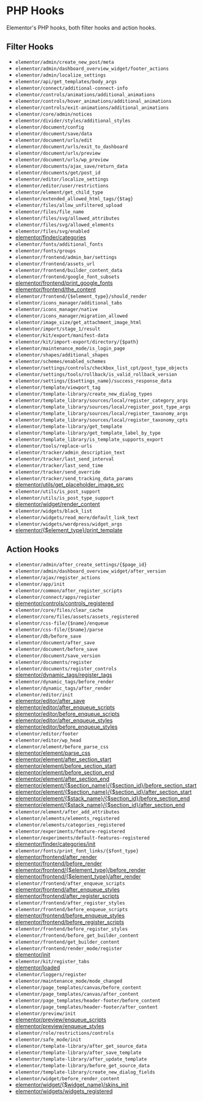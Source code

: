 # PHP Hooks

Elementor's PHP hooks, both filter hooks and action hooks.

## Filter Hooks

* `elementor/admin/create_new_post/meta`
* `elementor/admin/dashboard_overview_widget/footer_actions`
* `elementor/admin/localize_settings`
* `elementor/api/get_templates/body_args`
* `elementor/connect/additional-connect-info`
* `elementor/controls/animations/additional_animations`
* `elementor/controls/hover_animations/additional_animations`
* `elementor/controls/exit-animations/additional_animations`
* `elementor/core/admin/notices`
* `elementor/divider/styles/additional_styles`
* `elementor/document/config`
* `elementor/document/save/data`
* `elementor/document/urls/edit`
* `elementor/document/urls/exit_to_dashboard`
* `elementor/document/urls/preview`
* `elementor/document/urls/wp_preview`
* `elementor/documents/ajax_save/return_data`
* `elementor/documents/get/post_id`
* `elementor/editor/localize_settings`
* `elementor/editor/user/restrictions`
* `elementor/element/get_child_type`
* `elementor/extended_allowed_html_tags/{$tag}`
* `elementor/files/allow_unfiltered_upload`
* `elementor/files/file_name`
* `elementor/files/svg/allowed_attributes`
* `elementor/files/svg/allowed_elements`
* `elementor/files/svg/enabled`
* [elementor/finder/categories](/finder/)
* `elementor/fonts/additional_fonts`
* `elementor/fonts/groups`
* `elementor/frontend/admin_bar/settings`
* `elementor/frontend/assets_url`
* `elementor/frontend/builder_content_data`
* `elementor/frontend/google_font_subsets`
* [elementor/frontend/print_google_fonts](./print-google-fonts)
* [elementor/frontend/the_content](./frontend-content)
* `elementor/frontend/{$element_type}/should_render`
* `elementor/icons_manager/additional_tabs`
* `elementor/icons_manager/native`
* `elementor/icons_manager/migration_allowed`
* `elementor/image_size/get_attachment_image_html`
* `elementor/import/stage_1/result`
* `elementor/kit/export/manifest-data`
* `elementor/kit/import-export/directory/{$path}`
* `elementor/maintenance_mode/is_login_page`
* `elementor/shapes/additional_shapes`
* `elementor/schemes/enabled_schemes`
* `elementor/settings/controls/checkbox_list_cpt/post_type_objects`
* `elementor/settings/tools/rollback/is_valid_rollback_version`
* `elementor/settings/{$settings_name}/success_response_data`
* `elementor/template/viewport_tag`
* `elementor/template-library/create_new_dialog_types`
* `elementor/template_library/sources/local/register_category_args`
* `elementor/template_library/sources/local/register_post_type_args`
* `elementor/template_library/sources/local/register_taxonomy_args`
* `elementor/template_library/sources/local/register_taxonomy_cpts`
* `elementor/template-library/get_template`
* `elementor/template-library/get_template_label_by_type`
* `elementor/template_library/is_template_supports_export`
* `elementor/tools/replace-urls`
* `elementor/tracker/admin_description_text`
* `elementor/tracker/last_send_interval`
* `elementor/tracker/last_send_time`
* `elementor/tracker/send_override`
* `elementor/tracker/send_tracking_data_params`
* [elementor/utils/get_placeholder_image_src](./placeholder-image)
* `elementor/utils/is_post_support`
* `elementor/utils/is_post_type_support`
* [elementor/widget/render_content](./render-widget-content)
* `elementor/widgets/black_list`
* `elementor/widgets/read_more/default_link_text`
* `elementor/widgets/wordpress/widget_args`
* [elementor/{$element_type}/print_template](./print-widget-template)

## Action Hooks

* `elementor/admin/after_create_settings/{$page_id}`
* `elementor/admin/dashboard_overview_widget/after_version`
* `elementor/ajax/register_actions`
* `elementor/app/init`
* `elementor/common/after_register_scripts`
* `elementor/connect/apps/register`
* [elementor/controls/controls_registered](/managers/registering-controls)
* `elementor/core/files/clear_cache`
* `elementor/core/files/assets/assets_registered`
* `elementor/css-file/{$name}/enqueue`
* `elementor/css-file/{$name}/parse`
* `elementor/db/before_save`
* `elementor/document/after_save`
* `elementor/document/before_save`
* `elementor/document/save_version`
* `elementor/documents/register`
* `elementor/documents/register_controls`
* [elementor/dynamic_tags/register_tags](/managers/registering-dynamic-tags)
* `elementor/dynamic_tags/before_render`
* `elementor/dynamic_tags/after_render`
* `elementor/editor/init`
* [elementor/editor/after_save](./save-editor-data)
* [elementor/editor/after_enqueue_scripts](/scripts-styles/editor-scripts)
* [elementor/editor/before_enqueue_scripts](/scripts-styles/editor-scripts)
* [elementor/editor/after_enqueue_styles](/scripts-styles/editor-styles)
* [elementor/editor/before_enqueue_styles](/scripts-styles/editor-styles)
* `elementor/editor/footer`
* `elementor/editor/wp_head`
* `elementor/element/before_parse_css`
* [elementor/element/parse_css](./parse-element-css)
* [elementor/element/after_section_start](./injecting-controls)
* [elementor/element/before_section_start](./injecting-controls)
* [elementor/element/before_section_end](./injecting-controls)
* [elementor/element/after_section_end](./injecting-controls)
* [elementor/element/{$section_name}/{$section_id}/before_section_start](./injecting-controls)
* [elementor/element/{$section_name}/{$section_id}/after_section_start](./injecting-controls)
* [elementor/element/{$stack_name}/{$section_id}/before_section_end](./injecting-controls)
* [elementor/element/{$stack_name}/{$section_id}/after_section_end](./injecting-controls)
* `elementor/element/after_add_attributes`
* `elementor/elements/elements_registered`
* `elementor/elements/categories_registered`
* `elementor/experiments/feature-registered`
* `elementor/experiments/default-features-registered`
* [elementor/finder/categories/init](/managers/registering-finder-categories)
* `elementor/fonts/print_font_links/{$font_type}`
* [elementor/frontend/after_render](./render-frontend-elements)
* [elementor/frontend/before_render](./render-frontend-elements)
* [elementor/frontend/{$element_type}/before_render](./render-frontend-elements)
* [elementor/frontend/{$element_type}/after_render](./render-frontend-elements)
* `elementor/frontend/after_enqueue_scripts`
* [elementor/frontend/after_enqueue_styles](/scripts-styles/frontend-styles)
* [elementor/frontend/after_register_scripts](/scripts-styles/frontend-scripts)
* `elementor/frontend/after_register_styles`
* `elementor/frontend/before_enqueue_scripts`
* [elementor/frontend/before_enqueue_styles](/scripts-styles/frontend-styles)
* [elementor/frontend/before_register_scripts](/scripts-styles/frontend-scripts)
* `elementor/frontend/before_register_styles`
* `elementor/frontend/before_get_builder_content`
* `elementor/frontend/get_builder_content`
* `elementor/frontend/render_mode/register`
* [elementor/init](./elementor-init)
* `elementor/kit/register_tabs`
* [elementor/loaded](./elementor-loaded)
* `elementor/loggers/register`
* `elementor/maintenance_mode/mode_changed`
* `elementor/page_templates/canvas/before_content`
* `elementor/page_templates/canvas/after_content`
* `elementor/page_templates/header-footer/before_content`
* `elementor/page_templates/header-footer/after_content`
* `elementor/preview/init`
* [elementor/preview/enqueue_scripts](/scripts-styles/preview-scripts)
* [elementor/preview/enqueue_styles](/scripts-styles/preview-styles)
* `elementor/role/restrictions/controls`
* `elementor/safe_mode/init`
* `elementor/template-library/after_get_source_data`
* `elementor/template-library/after_save_template`
* `elementor/template-library/after_update_template`
* `elementor/template-library/before_get_source_data`
* `elementor/template-library/create_new_dialog_fields`
* `elementor/widget/before_render_content`
* [elementor/widget/{$widget_name}/skins_init](./widget-skins)
* [elementor/widgets/widgets_registered](/managers/registering-widgets)
